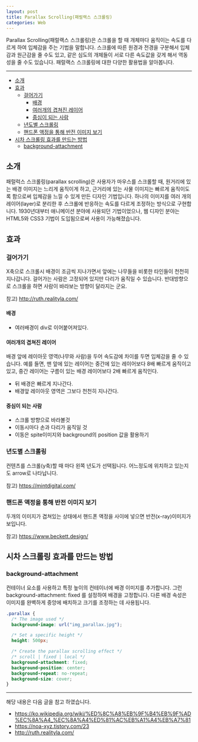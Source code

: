 ```yaml
---
layout: post
title: Parallax Scrolling(패럴랙스 스크롤링)
categories: Web
---
```


Parallax Scrolling(패럴랙스 스크롤링)은 스크롤을 할 때 개체마다 움직이는 속도를 다르게 하여 입체감을 주는 기법을 말합니다. 스크롤에 따른 원경과 전경을 구분해서 입체감과 원근감을 줄 수도 있고, 같은 심도의 개체들이 서로 다른 속도값을 갖게 해서 역동성을 줄 수도 있습니다. 패럴랙스 스크롤링에 대한 다양한 활용법을 알아봅니다.

<hr >

<!-- vscode-markdown-toc -->

- [소개](#소개)
- [효과](#효과)
  - [걸어가기](#걸어가기)
    - [배경](#배경)
    - [여러개의 겹쳐진 레이어](#여러개의-겹쳐진-레이어)
    - [중심이 되는 사람](#중심이-되는-사람)
  - [년도별 스크롤링](#년도별-스크롤링)
  - [핸드폰 액정을 통해 반전 이미지 보기](#핸드폰-액정을-통해-반전-이미지-보기)
- [시차 스크롤링 효과를 만드는 방법](#시차-스크롤링-효과를-만드는-방법)
  - [background-attachment](#background-attachment)

<!-- vscode-markdown-toc-config
	numbering=false
	autoSave=true
	/vscode-markdown-toc-config -->
<!-- /vscode-markdown-toc -->

## <a name='소개'></a>소개

패럴럭스 스크롤링(parallax scrolling)은 사용자가 마우스를 스크롤할 때, 원거리에 있는 배경 이미지는 느리게 움직이게 하고, 근거리에 있는 사물 이미지는 빠르게 움직이도록 함으로써 입체감을 느낄 수 있게 만든 디자인 기법입니다. 하나의 이미지를 여러 개의 레이어(layer)로 분리한 후 스크롤에 반응하는 속도를 다르게 조정하는 방식으로 구현합니다. 1930년대부터 애니메이션 분야에 사용되던 기법이었으나, 웹 디자인 분야는 HTML5와 CSS3 기법이 도입됨으로써 사용이 가능해졌습니다.

## <a name='효과'></a>효과

### <a name='걸어가기'></a>걸어가기

X축으로 스크롤시 배경이 조금씩 지나가면서 앞에는 나무들을 비롯한 타인들이 천천히 지나갑니다. 걸어가는 사람은 고정되어 있지만 다리가 움직일 수 있습니다. 반대방향으로 스크롤을 하면 사람이 바라보는 방향이 달라지는 군요.

참고) http://ruth.realityla.com/

#### <a name='배경'></a>배경

- 여러배경이 div로 이어붙어져있다.

#### <a name='여러개의-겹쳐진-레이어'></a>여러개의 겹쳐진 레이어

배경 앞에 레이아웃 영역(나무와 사람)을 두어 속도감에 차이를 두면 입체감을 줄 수 있습니다. 예를 들면, 맨 앞에 있는 레이어는 중간에 있는 레이어보다 8배 빠르게 움직이고 있고, 중간 레이어는 구름이 있는 배경 레이어보다 2배 빠르게 움직인다.

- 뒤 배경은 빠르게 지나간다.
- 배경앞 레이아웃 영역은 그보다 천천히 지나간다.

#### <a name='중심이-되는-사람'></a>중심이 되는 사람

- 스크롤 방향으로 바라볼것
- 이동시마다 손과 다리가 움직일 것
- 이동은 spite이미지와 background의 position 값을 활용하기

### <a name='년도별-스크롤링'></a>년도별 스크롤링

컨텐츠를 스크롤(y축)할 때 마다 왼쪽 년도가 선택됩니다. 어느정도에 위치하고 있는지도 arrow로 나타납니다.

참고) https://mintdigital.com/

### <a name='핸드폰-액정을-통해-반전-이미지-보기'></a>핸드폰 액정을 통해 반전 이미지 보기

두개의 이미지가 겹쳐있는 상태에서 핸드폰 액정을 사이에 넣으면 반전(x-ray)이미지가 보입니다.

참고) https://www.beckett.design/

## <a name='시차-스크롤링-효과를-만드는-방법'></a>시차 스크롤링 효과를 만드는 방법

### <a name='background-attachment'></a>background-attachment

컨테이너 요소를 사용하고 특정 높이의 컨테이너에 배경 이미지를 추가합니다. 그런 background-attachment: fixed 를 설정하여 배경을 고정합니다. 다른 배경 속성은 이미지를 완벽하게 중앙에 배치하고 크기를 조정하는 데 사용됩니다.

```css
.parallax {
  /* The image used */
  background-image: url("img_parallax.jpg");

  /* Set a specific height */
  height: 500px;

  /* Create the parallax scrolling effect */
  /* scroll | fixed | local */
  background-attachment: fixed;
  background-position: center;
  background-repeat: no-repeat;
  background-size: cover;
}
```

---

해당 내용은 다음 글을 참고 하였습니다.

- https://ko.wikipedia.org/wiki/%ED%8C%A8%EB%9F%B4%EB%9F%AD%EC%8A%A4_%EC%8A%A4%ED%81%AC%EB%A1%A4%EB%A7%81
- https://noa-xyz.tistory.com/23
- http://ruth.realityla.com/
